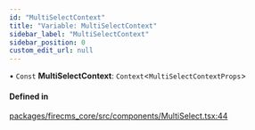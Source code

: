 ```yaml
---
id: "MultiSelectContext"
title: "Variable: MultiSelectContext"
sidebar_label: "MultiSelectContext"
sidebar_position: 0
custom_edit_url: null
---
```


• `Const` **MultiSelectContext**: `Context`\<`MultiSelectContextProps`\>

#### Defined in

[packages/firecms_core/src/components/MultiSelect.tsx:44](https://github.com/FireCMSco/firecms/blob/d45f3739/packages/firecms_core/src/components/MultiSelect.tsx#L44)
